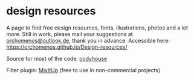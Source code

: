 design resources
=========

A page to find free design resources, fonts, illustrations, photos and a lot more. Still in work, please mail your suggestions at orchomenos@outlook.de, thank you in advance.
Accessible here: https://orchomenos.github.io/Design-resources/

Source for most of the code: [codyhouse](https://codyhouse.co/gem/content-filter/)

Filter plugin: [MixItUp](https://github.com/patrickkunka/mixitup) (free to use in non-commercial projects)
